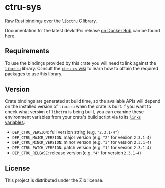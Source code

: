 # ctru-sys

Raw Rust bindings over the [`libctru`](https://github.com/devkitPro/libctru) C library.

Documentation for the latest devkitPro release
[on Docker Hub](https://hub.docker.com/r/devkitpro/devkitarm/)
can be found [here](https://rust3ds.github.io/ctru-rs/crates/ctru_sys).

## Requirements

To use the bindings provided by this crate you will need to link against the [`libctru`](https://github.com/devkitPro/libctru) library.
Consult the [`ctru-rs` wiki](https://github.com/sardap/ctru-rs/wiki/Getting-Started) to learn how to obtain the required packages
to use this library.

## Version

Crate bindings are generated at build time, so the available APIs will depend on the
installed version of `libctru` when the crate is built. If you want to check
what version of `libctru` is being built, you can examine these environment
variables from your crate's build script via to its
[`links` variables](https://doc.rust-lang.org/cargo/reference/build-scripts.html#the-links-manifest-key):

* `DEP_CTRU_VERSION`: full version string (e.g. `"2.3.1-4"`)
* `DEP_CTRU_MAJOR_VERSION`: major version (e.g. `"2"` for version `2.3.1-4`)
* `DEP_CTRU_MINOR_VERSION`: minor version (e.g. `"3"` for version `2.3.1-4`)
* `DEP_CTRU_PATCH_VERSION`: patch version (e.g. `"1"` for version `2.3.1-4`)
* `DEP_CTRU_RELEASE`: release version (e.g. `"4"` for version `2.3.1-4`)

## License

This project is distributed under the Zlib license.
